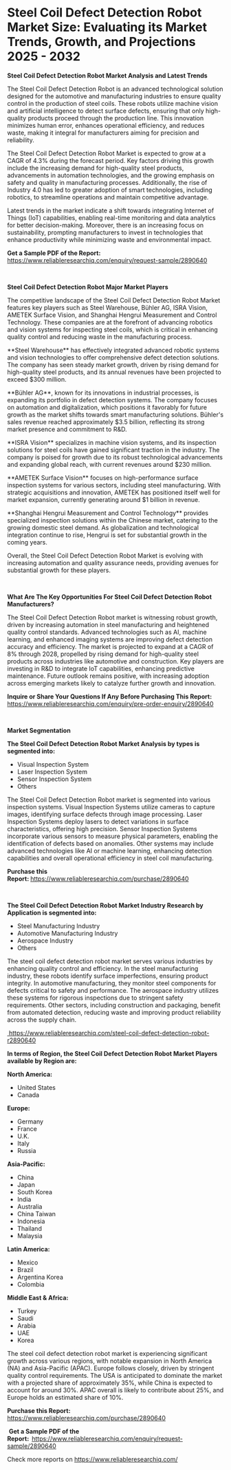 <p><h1>Steel Coil Defect Detection Robot Market Size: Evaluating its Market Trends, Growth, and Projections 2025 - 2032</h1></p><p><strong>Steel Coil Defect Detection Robot Market Analysis and Latest Trends</strong></p>
<p><p>The Steel Coil Defect Detection Robot is an advanced technological solution designed for the automotive and manufacturing industries to ensure quality control in the production of steel coils. These robots utilize machine vision and artificial intelligence to detect surface defects, ensuring that only high-quality products proceed through the production line. This innovation minimizes human error, enhances operational efficiency, and reduces waste, making it integral for manufacturers aiming for precision and reliability.</p><p>The Steel Coil Defect Detection Robot Market is expected to grow at a CAGR of 4.3% during the forecast period. Key factors driving this growth include the increasing demand for high-quality steel products, advancements in automation technologies, and the growing emphasis on safety and quality in manufacturing processes. Additionally, the rise of Industry 4.0 has led to greater adoption of smart technologies, including robotics, to streamline operations and maintain competitive advantage.</p><p>Latest trends in the market indicate a shift towards integrating Internet of Things (IoT) capabilities, enabling real-time monitoring and data analytics for better decision-making. Moreover, there is an increasing focus on sustainability, prompting manufacturers to invest in technologies that enhance productivity while minimizing waste and environmental impact.</p></p>
<p><strong>Get a Sample PDF of the Report:&nbsp;</strong> <a href="https://www.reliableresearchiq.com/enquiry/request-sample/2890640?utm_campaign=2732&utm_medium=2&utm_source=Github&utm_content=ia&utm_term=14032025&utm_id=steel-coil-defect-detection-robot">https://www.reliableresearchiq.com/enquiry/request-sample/2890640</a></p>
<p>&nbsp;</p>
<p><strong>Steel Coil Defect Detection Robot Major Market Players</strong></p>
<p><p>The competitive landscape of the Steel Coil Defect Detection Robot Market features key players such as Steel Warehouse, Bühler AG, ISRA Vision, AMETEK Surface Vision, and Shanghai Hengrui Measurement and Control Technology. These companies are at the forefront of advancing robotics and vision systems for inspecting steel coils, which is critical in enhancing quality control and reducing waste in the manufacturing process.</p><p>**Steel Warehouse** has effectively integrated advanced robotic systems and vision technologies to offer comprehensive defect detection solutions. The company has seen steady market growth, driven by rising demand for high-quality steel products, and its annual revenues have been projected to exceed $300 million.</p><p>**Bühler AG**, known for its innovations in industrial processes, is expanding its portfolio in defect detection systems. The company focuses on automation and digitalization, which positions it favorably for future growth as the market shifts towards smart manufacturing solutions. Bühler's sales revenue reached approximately $3.5 billion, reflecting its strong market presence and commitment to R&D.</p><p>**ISRA Vision** specializes in machine vision systems, and its inspection solutions for steel coils have gained significant traction in the industry. The company is poised for growth due to its robust technological advancements and expanding global reach, with current revenues around $230 million.</p><p>**AMETEK Surface Vision** focuses on high-performance surface inspection systems for various sectors, including steel manufacturing. With strategic acquisitions and innovation, AMETEK has positioned itself well for market expansion, currently generating around $1 billion in revenue.</p><p>**Shanghai Hengrui Measurement and Control Technology** provides specialized inspection solutions within the Chinese market, catering to the growing domestic steel demand. As globalization and technological integration continue to rise, Hengrui is set for substantial growth in the coming years.</p><p>Overall, the Steel Coil Defect Detection Robot Market is evolving with increasing automation and quality assurance needs, providing avenues for substantial growth for these players.</p></p>
<p>&nbsp;</p>
<p><strong>What Are The Key Opportunities For Steel Coil Defect Detection Robot Manufacturers?</strong></p>
<p><p>The Steel Coil Defect Detection Robot market is witnessing robust growth, driven by increasing automation in steel manufacturing and heightened quality control standards. Advanced technologies such as AI, machine learning, and enhanced imaging systems are improving defect detection accuracy and efficiency. The market is projected to expand at a CAGR of 8% through 2028, propelled by rising demand for high-quality steel products across industries like automotive and construction. Key players are investing in R&D to integrate IoT capabilities, enhancing predictive maintenance. Future outlook remains positive, with increasing adoption across emerging markets likely to catalyze further growth and innovation.</p></p>
<p><strong>Inquire or Share Your Questions If Any Before Purchasing This Report:</strong> <a href="https://www.reliableresearchiq.com/enquiry/pre-order-enquiry/2890640?utm_campaign=2732&utm_medium=2&utm_source=Github&utm_content=ia&utm_term=14032025&utm_id=steel-coil-defect-detection-robot">https://www.reliableresearchiq.com/enquiry/pre-order-enquiry/2890640</a></p>
<p>&nbsp;</p>
<p><strong>Market Segmentation</strong></p>
<p><strong>The Steel Coil Defect Detection Robot Market Analysis by types is segmented into:</strong></p>
<p><ul><li>Visual Inspection System</li><li>Laser Inspection System</li><li>Sensor Inspection System</li><li>Others</li></ul></p>
<p><p>The Steel Coil Defect Detection Robot market is segmented into various inspection systems. Visual Inspection Systems utilize cameras to capture images, identifying surface defects through image processing. Laser Inspection Systems deploy lasers to detect variations in surface characteristics, offering high precision. Sensor Inspection Systems incorporate various sensors to measure physical parameters, enabling the identification of defects based on anomalies. Other systems may include advanced technologies like AI or machine learning, enhancing detection capabilities and overall operational efficiency in steel coil manufacturing.</p></p>
<p><strong>Purchase this Report:&nbsp;</strong><a href="https://www.reliableresearchiq.com/purchase/2890640?utm_campaign=2732&utm_medium=2&utm_source=Github&utm_content=ia&utm_term=14032025&utm_id=steel-coil-defect-detection-robot">https://www.reliableresearchiq.com/purchase/2890640</a></p>
<p>&nbsp;</p>
<p><strong>The Steel Coil Defect Detection Robot Market Industry Research by Application is segmented into:</strong></p>
<p><ul><li>Steel Manufacturing Industry</li><li>Automotive Manufacturing Industry</li><li>Aerospace Industry</li><li>Others</li></ul></p>
<p><p>The steel coil defect detection robot market serves various industries by enhancing quality control and efficiency. In the steel manufacturing industry, these robots identify surface imperfections, ensuring product integrity. In automotive manufacturing, they monitor steel components for defects critical to safety and performance. The aerospace industry utilizes these systems for rigorous inspections due to stringent safety requirements. Other sectors, including construction and packaging, benefit from automated detection, reducing waste and improving product reliability across the supply chain.</p></p>
<p><a href="https://www.reliableresearchiq.com/steel-coil-defect-detection-robot-r2890640?utm_campaign=2732&utm_medium=2&utm_source=Github&utm_content=ia&utm_term=14032025&utm_id=steel-coil-defect-detection-robot">&nbsp;https://www.reliableresearchiq.com/steel-coil-defect-detection-robot-r2890640</a></p>
<p><strong>In terms of Region, the Steel Coil Defect Detection Robot Market Players available by Region are:</strong></p>
<p>
    <p> <strong> North America: </strong>
        <ul>
            <li>United States</li>
            <li>Canada</li>
        </ul>
        </p> 
    <p> <strong> Europe: </strong>
        <ul>
            <li>Germany</li>
            <li>France</li>
            <li>U.K.</li>
            <li>Italy</li>
            <li>Russia</li>
        </ul>
        </p> 
    <p> <strong> Asia-Pacific: </strong>
        <ul>
            <li>China</li>
            <li>Japan</li>
            <li>South Korea</li>
            <li>India</li>
            <li>Australia</li>
            <li>China Taiwan</li>
            <li>Indonesia</li>
            <li>Thailand</li>
            <li>Malaysia</li>
        </ul>
        </p> 
    <p> <strong> Latin America: </strong>
        <ul>
            <li>Mexico</li>
            <li>Brazil</li>
            <li>Argentina Korea</li>
            <li>Colombia</li>
        </ul>
        </p> 
    <p> <strong> Middle East & Africa: </strong>
        <ul>
            <li>Turkey</li>
            <li>Saudi</li>
            <li>Arabia</li>
            <li>UAE</li>
            <li>Korea</li>
        </ul>
    </p>
    </p>
<p><p>The steel coil defect detection robot market is experiencing significant growth across various regions, with notable expansion in North America (NA) and Asia-Pacific (APAC). Europe follows closely, driven by stringent quality control requirements. The USA is anticipated to dominate the market with a projected share of approximately 35%, while China is expected to account for around 30%. APAC overall is likely to contribute about 25%, and Europe holds an estimated share of 10%.</p></p>
<p><strong>Purchase this Report: </strong><a href="https://www.reliableresearchiq.com/purchase/2890640?utm_campaign=2732&utm_medium=2&utm_source=Github&utm_content=ia&utm_term=14032025&utm_id=steel-coil-defect-detection-robot">https://www.reliableresearchiq.com/purchase/2890640</a></p>
<p>&nbsp;<strong>Get a Sample PDF of the Report:&nbsp;&nbsp;</strong><a href="https://www.reliableresearchiq.com/enquiry/request-sample/2890640?utm_campaign=2732&utm_medium=2&utm_source=Github&utm_content=ia&utm_term=14032025&utm_id=steel-coil-defect-detection-robot">https://www.reliableresearchiq.com/enquiry/request-sample/2890640</a></p>
<p><strong></strong></p>
<p>Check more reports on <a href="https://www.reliableresearchiq.com/?utm_campaign=2732&utm_medium=2&utm_source=Github&utm_content=ia&utm_term=14032025&utm_id=steel-coil-defect-detection-robot">https://www.reliableresearchiq.com/</a></p>